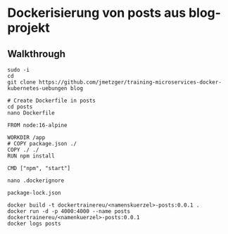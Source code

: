 # Dockerisierung von posts aus blog-projekt 

## Walkthrough 

```
sudo -i 
cd 
git clone https://github.com/jmetzger/training-microservices-docker-kubernetes-uebungen blog
```

```
# Create Dockerfile in posts 
cd posts 
nano Dockerfile
```

```
FROM node:16-alpine

WORKDIR /app
# COPY package.json ./
COPY ./ ./
RUN npm install

CMD ["npm", "start"]
```

```
nano .dockerignore 
```

```
package-lock.json 
```

```
docker build -t dockertrainereu/<namenskuerzel>-posts:0.0.1 .
docker run -d -p 4000:4000 --name posts dockertrainereu/<namenkuerzel>-posts:0.0.1 
docker logs posts 
```
